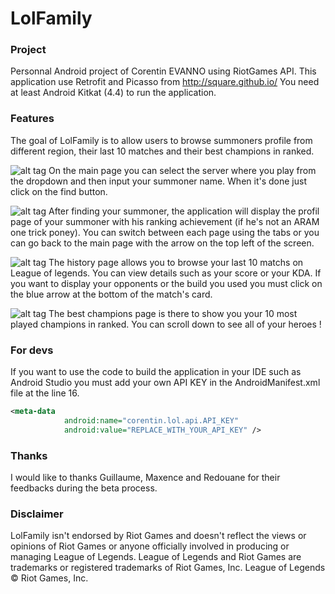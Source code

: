 # LolFamily

### Project
Personnal Android project of Corentin EVANNO using RiotGames API.
This application use Retrofit and Picasso from http://square.github.io/
You need at least Android Kitkat (4.4) to run the application.
### Features
The goal of LolFamily is to allow users to browse summoners profile from different region, their last 10 matches and their best champions in ranked.

![alt tag](https://cldup.com/dTxpPi9lDf.thumb.png)
On the main page you can select the server where you play from the dropdown and then input your summoner name.
When it's done just click on the find button.

![alt tag](https://cldup.com/dTxpPi9lDf.thumb.png)
After finding your summoner, the application will display the profil page of your summoner with his ranking achievement (if he's not an ARAM one trick poney). You can switch between each page using the tabs or you can go back to the main page with the arrow on the top left of the screen.

![alt tag](https://cldup.com/dTxpPi9lDf.thumb.png)
The history page allows you to browse your last 10 matchs on League of legends. You can view details such as your score or your KDA. If you want to display your opponents or the build you used you must click on the blue arrow at the bottom of the match's card.

![alt tag](https://cldup.com/dTxpPi9lDf.thumb.png)
The best champions page is there to show you your 10 most played champions in ranked. You can scroll down to see all of your heroes !
### For devs
If you want to use the code to build the application in your IDE such as Android Studio you must add your own API KEY in the AndroidManifest.xml file at the line 16.
```xml
<meta-data
            android:name="corentin.lol.api.API_KEY"
            android:value="REPLACE_WITH_YOUR_API_KEY" />
```
### Thanks
I would like to thanks Guillaume, Maxence and Redouane for their feedbacks during the beta process.
### Disclaimer
LolFamily isn't endorsed by Riot Games and doesn't reflect the views or opinions of Riot Games or anyone officially involved in producing or managing League of Legends. League of Legends and Riot Games are trademarks or registered trademarks of Riot Games, Inc. League of Legends © Riot Games, Inc.
